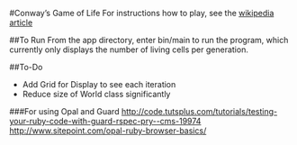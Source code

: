 #Conway’s Game of Life
For instructions how to play, see the [wikipedia article](http://en.wikipedia.org/wiki/Conway’s_Game_of_Life)

##To Run
From the app directory, enter bin/main to run the program, which currently only displays the number of living cells 
per generation.

##To-Do
* Add Grid for Display to see each iteration
* Reduce size of World class significantly

###For using Opal and Guard
http://code.tutsplus.com/tutorials/testing-your-ruby-code-with-guard-rspec-pry--cms-19974
http://www.sitepoint.com/opal-ruby-browser-basics/


